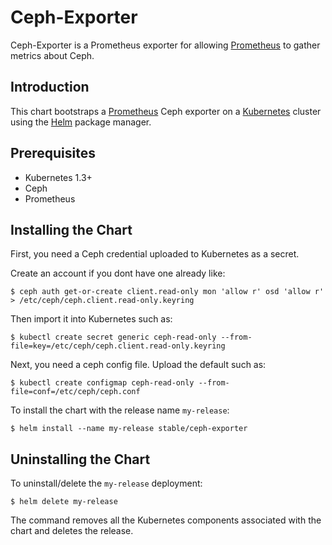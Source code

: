 # Ceph-Exporter

Ceph-Exporter is a Prometheus exporter for allowing [Prometheus](https://prometheus.io/) to gather metrics about Ceph.

## Introduction

This chart bootstraps a [Prometheus](https://prometheus.io/) Ceph exporter on a [Kubernetes](http://kubernetes.io) cluster using the [Helm](https://helm.sh) package manager.

## Prerequisites

- Kubernetes 1.3+
- Ceph
- Prometheus

## Installing the Chart

First, you need a Ceph credential uploaded to Kubernetes as a secret.

Create an account if you dont have one already like:
```console
$ ceph auth get-or-create client.read-only mon 'allow r' osd 'allow r' > /etc/ceph/ceph.client.read-only.keyring
```

Then import it into Kubernetes such as:
```console
$ kubectl create secret generic ceph-read-only --from-file=key=/etc/ceph/ceph.client.read-only.keyring
```

Next, you need a ceph config file. Upload the default such as:
```console
$ kubectl create configmap ceph-read-only --from-file=conf=/etc/ceph/ceph.conf
```

To install the chart with the release name `my-release`:

```console
$ helm install --name my-release stable/ceph-exporter
```

## Uninstalling the Chart

To uninstall/delete the `my-release` deployment:

```console
$ helm delete my-release
```

The command removes all the Kubernetes components associated with the chart and deletes the release.

